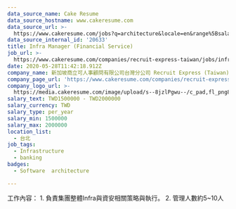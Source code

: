 ```yaml
---
data_source_name: Cake Resume
data_source_hostname: www.cakeresume.com
data_source_url: >-
  https://www.cakeresume.com/jobs?q=architecture&locale=en&range%5Bsalary_range%5D%5Bmin%5D=1000000&page=4
data_source_internal_id: '20633'
title: Infra Manager (Financial Service)
job_url: >-
  https://www.cakeresume.com/companies/recruit-express-taiwan/jobs/infra-manager-financial-service
date: 2020-05-28T11:42:18.912Z
company_name: 新加坡商立可人事顧問有限公司台灣分公司 Recruit Express (Taiwan)
company_page_url: 'https://www.cakeresume.com/companies/recruit-express-taiwan'
company_logo_url: >-
  https://media.cakeresume.com/image/upload/s--8jzlPgwu--/c_pad,fl_png8,h_200,w_200/v1566176619/pxugexvfcc68sz5kf2sn.png
salary_text: TWD1500000 - TWD2000000
salary_currency: TWD
salary_type: per_year
salary_min: 1500000
salary_max: 2000000
location_list:
  - 台北
job_tags:
  - Infrastructure
  - banking
badges:
  - Software  architecture

---
```


工作內容： 1. 負責集團整體Infra與資安相關策略與執行。 2. 管理人數約5~10人